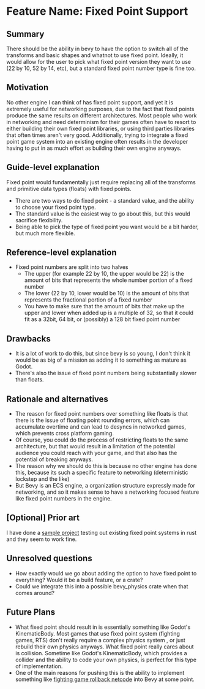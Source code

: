 # Feature Name: Fixed Point Support

## Summary

There should be the ability in bevy to have the option to switch all of the transforms and basic shapes and whatnot to use fixed point. Ideally, it would allow for the user to pick what fixed point version they want to use (22 by 10, 52 by 14, etc), but a standard fixed point number type is fine too.

## Motivation

No other engine I can think of has fixed point support, and yet it is extremely useful for networking purposes, due to the fact that fixed points produce the same results on different architectures. Most people who work in networking and need determinism for their games often have to resort to either building their own fixed point libraries, or using third parties libraries that often times aren't very good. Additionally, trying to integrate a fixed point game system into an existing engine often results in the developer having to put in as much effort as building their own engine anyways.

## Guide-level explanation

Fixed point would fundamentally just require replacing all of the transforms and primitive data types (floats) with fixed points.

- There are two ways to do fixed point - a standard value, and the ability to choose your fixed point type.
- The standard value is the easiest way to go about this, but this would sacrifice flexibility.
- Being able to pick the type of fixed point you want would be a bit harder, but much more flexible.

## Reference-level explanation

* Fixed point numbers are split into two halves
  * The upper (for example 22 by 10, the upper would be 22) is the amount of bits that represents the whole number portion of a fixed number
  * The lower (22 by 10, lower would be 10) is the amount of bits that represents the fractional portion of a fixed number
  * You have to make sure that the amount of bits that make up the upper and lower when added up is a multiple of 32, so that it could fit as a 32bit, 64 bit, or (possibly) a 128 bit fixed point number

## Drawbacks

* It is a lot of work to do this, but since bevy is so young, I don't think it would be as big of a mission as adding it to something as mature as Godot.
* There's also the issue of fixed point numbers being substantially slower than floats.

## Rationale and alternatives

- The reason for fixed point numbers over something like floats is that there is the issue of floating point rounding errors, which can accumulate overtime and can lead to desyncs in networked games, which prevents cross platform gaming.
- Of course, you could do the process of restricting floats to the same architecture, but that would result in a limitation of the potential audience you could reach with your game, and that also has the potential of breaking anyways.
- The reason why we should do this is because no other engine has done this, because its such a specific feature to networking (deterministic lockstep and the like)
- But Bevy is an ECS engine, a organization structure expressly made for networking, and so it makes sense to have a networking focused feature like fixed point numbers in the engine.

## \[Optional\] Prior art

I have done a [sample project](https://github.com/ValorZard/FixedPhysics.rs) testing out existing fixed point systems in rust and they seem to work fine.

## Unresolved questions

- How exactly would we go about adding the option to have fixed point to everything? Would it be a build feature, or a crate?
- Could we integrate this into a possible bevy_physics crate when that comes around?

## Future Plans

* What fixed point should result in is essentially something like Godot's KinematicBody. Most games that use fixed point system (fighting games, RTS) don't really require a complex physics system , or just rebuild their own physics anyways. What fixed point really cares about is collision. Sometime like Godot's KinematicBody, which provides a collider and the ability to code your own physics, is perfect for this type of implementation.
* One of the main reasons for pushing this is the ability to implement something like [fighting game rollback netcode](https://ki.infil.net/w02-netcode.html) into Bevy at some point.